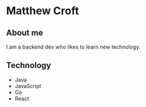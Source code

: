 # Matthew Croft

## About me
I am a backend dev who likes to learn new technology. 

## Technology
- Java
- JavaScript
- Go
- React
